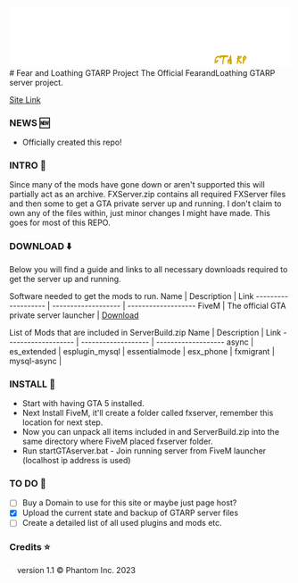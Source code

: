 <img src="images\gta\FaL-banner_alpha.png" width="1000px" height="auto"/>
# Fear and Loathing GTARP Project
The Official FearandLoathing GTARP server project.

[Site Link](https://)

### NEWS :new:
- Officially created this repo!

### INTRO :book:
Since many of the mods have gone down or aren't supported this will partially act as an archive. FXServer.zip contains all required FXServer files and then some to get a GTA private server up and running. I don't claim to own any of the files within, just minor changes I might have made. This goes for most of this REPO.

### DOWNLOAD :arrow_down:
Below you will find a guide and links to all necessary downloads required to get the server up and running.

Software needed to get the mods to run.
Name | Description | Link
------------------- | ------------------- | -------------------
FiveM | The official GTA private server launcher | [Download](https://fivem.net/)


List of Mods that are included in ServerBuild.zip
Name | Description | Link
------------------- | ------------------- | -------------------
async |
es_extended |
esplugin_mysql |
essentialmode |
esx_phone |
fxmigrant |
mysql-async |

### INSTALL :open_file_folder:
- Start with having GTA 5 installed.
- Next Install FiveM, it'll create a folder called fxserver, remember this location for next step.
- Now you can unpack all items included in and ServerBuild.zip into the same directory where FiveM placed fxserver folder.
- Run startGTAserver.bat - Join running server from FiveM launcher (localhost ip address is used)

### TO DO :memo:
- [ ] Buy a Domain to use for this site or maybe just page host?
- [x] Upload the current state and backup of GTARP server files
- [ ] Create a detailed list of all used plugins and mods etc.

### Credits :star:

<img src="images/phanicon-32x32.svg" height="10px" width="auto" /> version 1.1 &copy; Phantom Inc. 2023